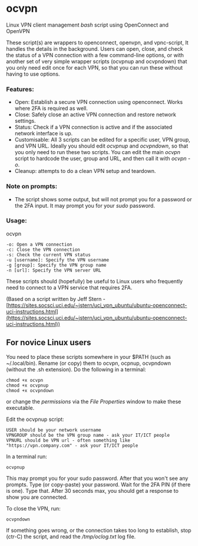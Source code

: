 # ocvpn

Linux VPN client management *bash* script using OpenConnect and OpenVPN

These script(s) are wrappers to openconnect, openvpn, and vpnc-script, It handles the details in the background. Users can open, close, and check the status of a VPN connection with a few command-line options, or with another set of very simple wrapper scripts (ocvpnup and ocvpndown) that you only need edit once for each VPN, so that you can run these without having to use options.

### Features:

- Open: Establish a secure VPN connection using openconnect. Works where 2FA is required as well.
- Close: Safely close an active VPN connection and restore network settings.
- Status: Check if a VPN connection is active and if the associated network interface is up.
- Customisable: All 3 scripts can be edited for a specific user, VPN group, and VPN URL. Ideally you should edit *ocvpnup* and *ocvpndown*, so that you only need to run these two         scripts. You can edit the main *ocvpn* script to hardcode the user, group and URL, and then call it with *ocvpn -o*.
- Cleanup: attempts to do a clean VPN setup and teardown.

### Note on prompts:

- The script shows some output, but will not prompt you for a password or the 2FA input. It may prompt you for your *sudo* password. 

### Usage:

ocvpn 

    -o: Open a VPN connection
    -c: Close the VPN connection
    -s: Check the current VPN status
    -u [username]: Specify the VPN username
    -g [group]: Specify the VPN group name
    -n [url]: Specify the VPN server URL

These scripts should (hopefully) be useful to Linux users who frequently need to connect to a VPN service that requires 2FA.

(Based on a script written by Jeff Stern - [https://sites.socsci.uci.edu/~jstern/uci_vpn_ubuntu/ubuntu-openconnect-uci-instructions.html](https://sites.socsci.uci.edu/~jstern/uci_vpn_ubuntu/ubuntu-openconnect-uci-instructions.html))

## For novice Linux users

You need to place these scripts somewhere in your $PATH (such as ~/.local/bin). Rename (or copy) them to ocvpn, ocpnup, ocvpndown (without the .sh extension). Do the following in a terminal:

	chmod +x ocvpn
	chmod +x ocvpnup
	chmod +x ocvpndown

or change the *permissions* via the *File Properties* window to make these executable.

Edit the ocvpnup script:

    USER should be your network username
    VPNGROUP should be the VPN group name - ask your IT/ICT people
    VPNURL should be VPN url - often something like "https://vpn.company.com" - ask your IT/ICT people

In a terminal run:

    ocvpnup

This may prompt you for your sudo password. After that you won't see any prompts. Type (or copy-paste) your password. Wait for the 2FA PIN (if there is one). Type that. After 30 seconds max, you should get a response to show you are connected.

To close the VPN, run:

    ocvpndown


If something goes wrong, or the connection takes too long to establish, stop (ctr-C) the script, and read the */tmp/oclog.txt* log file.
